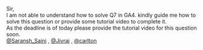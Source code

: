 Sir,  
I am not able to understand how to solve Q7 in GA4. kindly guide me how to
solve this question or provide some tutorial video to complete it.  
As the deadline is of today please provide the tutorial video for this
question soon.  
[@Saransh_Saini](/u/saransh_saini) , [@Jivraj](/u/jivraj) ,
[@carlton](/u/carlton)